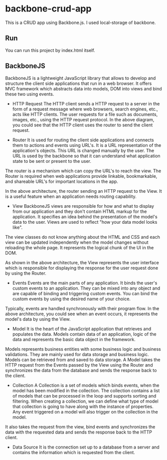 # backbone-crud-app
This is a CRUD app using Backbone.js. I used local-storage of backbone.
## Run
You can run this project by index.html itself.
## BackboneJS
BackboneJS is a lightweight JavaScript library that allows to develop and structure the client side applications that run in a web browser. It offers MVC framework which abstracts data into models, DOM into views and bind these two using events.

- HTTP Request
The HTTP client sends a HTTP request to a server in the form of a request message where web browsers, search engines, etc., acts like HTTP clients. The user requests for a file such as documents, images, etc., using the HTTP request protocol. In the above diagram, you could see that the HTTP client uses the router to send the client request.

- Router
It is used for routing the client side applications and connects them to actions and events using URL's. It is a URL representation of the application's objects. This URL is changed manually by the user. The URL is used by the backbone so that it can understand what application state to be sent or present to the user.

The router is a mechanism which can copy the URL's to reach the view. The Router is required when web applications provide linkable, bookmarkable, and shareable URL's for important locations in the app.

In the above architecture, the router sending an HTTP request to the View. It is a useful feature when an application needs routing capability.

- View
BackboneJS views are responsible for how and what to display from our application and they don't contain HTML markup for the application. It specifies an idea behind the presentation of the model's data to the user. Views are used to reflect "how your data model looks like".

The view classes do not know anything about the HTML and CSS and each view can be updated independently when the model changes without reloading the whole page. It represents the logical chunk of the UI in the DOM.

As shown in the above architecture, the View represents the user interface which is responsible for displaying the response for the user request done by using the Router.

- Events
Events are the main parts of any application. It binds the user's custom events to an application. They can be mixed into any object and are capable of binding and triggering custom events. You can bind the custom events by using the desired name of your choice.

Typically, events are handled synchronously with their program flow. In the above architecture, you could see when an event occurs, it represents the model's data by using the View.

- Model
It is the heart of the JavaScript application that retrieves and populates the data. Models contain data of an application, logic of the data and represents the basic data object in the framework.

Models represents business entities with some business logic and business validations. They are mainly used for data storage and business logic. Models can be retrieved from and saved to data storage. A Model takes the HTTP request from the Events passed by the View using the Router and synchronizes the data from the database and sends the response back to the client.

- Collection
A Collection is a set of models which binds events, when the model has been modified in the collection. The collection contains a list of models that can be processed in the loop and supports sorting and filtering. When creating a collection, we can define what type of model that collection is going to have along with the instance of properties. Any event triggered on a model will also trigger on the collection in the model.

It also takes the request from the view, bind events and synchronizes the data with the requested data and sends the response back to the HTTP client.

- Data Source
It is the connection set up to a database from a server and contains the information which is requested from the client. 

